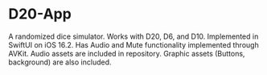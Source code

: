# D20-App
A randomized dice simulator. Works with D20, D6, and D10. Implemented in SwiftUI on iOS 16.2. Has Audio and Mute functionality implemented through AVKit. Audio assets are included in repository. Graphic assets (Buttons, background) are also included.
